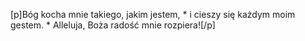 [p]Bóg kocha mnie takiego, jakim jestem, * i cieszy się każdym moim gestem. * Alleluja, Boża radość mnie rozpiera![/p]